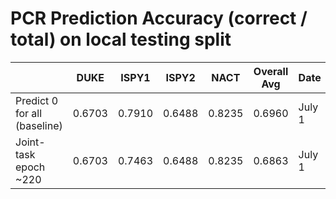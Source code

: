 # PCR Prediction Accuracy (correct / total) on local testing split

| | DUKE | ISPY1 | ISPY2 | NACT | Overall Avg | Date | Notes
|-|------|-------|-------|------|-------------|------|-------|
| Predict 0 for all (baseline) | 0.6703 | 0.7910 | 0.6488 | 0.8235 | 0.6960 | July 1 |
| Joint-task epoch ~220 | 0.6703 | 0.7463 | 0.6488 | 0.8235 | 0.6863 | July 1 | 3 false positives in ISPY1